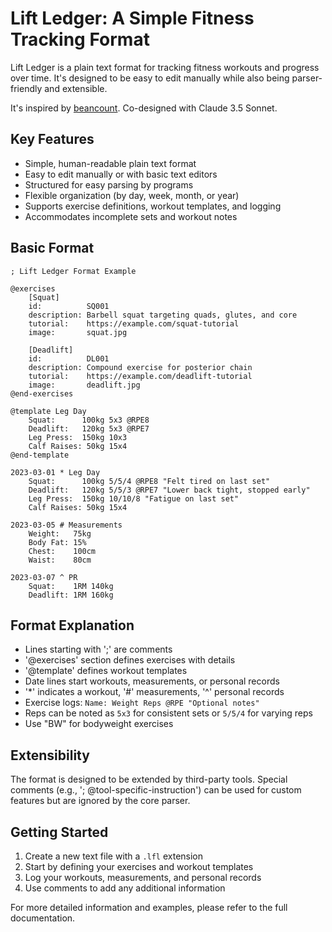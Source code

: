 # Lift Ledger: A Simple Fitness Tracking Format

Lift Ledger is a plain text format for tracking fitness workouts and progress over time. It's designed to be easy to edit manually while also being parser-friendly and extensible.

It's inspired by [beancount](https://github.com/beancount/beancount). Co-designed with Claude 3.5 Sonnet.

## Key Features

- Simple, human-readable plain text format
- Easy to edit manually or with basic text editors
- Structured for easy parsing by programs
- Flexible organization (by day, week, month, or year)
- Supports exercise definitions, workout templates, and logging
- Accommodates incomplete sets and workout notes

## Basic Format

```
; Lift Ledger Format Example

@exercises
    [Squat]
    id:          SQ001
    description: Barbell squat targeting quads, glutes, and core
    tutorial:    https://example.com/squat-tutorial
    image:       squat.jpg

    [Deadlift]
    id:          DL001
    description: Compound exercise for posterior chain
    tutorial:    https://example.com/deadlift-tutorial
    image:       deadlift.jpg
@end-exercises

@template Leg Day
    Squat:      100kg 5x3 @RPE8
    Deadlift:   120kg 5x3 @RPE7
    Leg Press:  150kg 10x3
    Calf Raises: 50kg 15x4
@end-template

2023-03-01 * Leg Day
    Squat:      100kg 5/5/4 @RPE8 "Felt tired on last set"
    Deadlift:   120kg 5/5/3 @RPE7 "Lower back tight, stopped early"
    Leg Press:  150kg 10/10/8 "Fatigue on last set"
    Calf Raises: 50kg 15x4

2023-03-05 # Measurements
    Weight:   75kg
    Body Fat: 15%
    Chest:    100cm
    Waist:    80cm

2023-03-07 ^ PR
    Squat:    1RM 140kg
    Deadlift: 1RM 160kg
```

## Format Explanation

- Lines starting with ';' are comments
- '@exercises' section defines exercises with details
- '@template' defines workout templates
- Date lines start workouts, measurements, or personal records
- '*' indicates a workout, '#' measurements, '^' personal records
- Exercise logs: `Name: Weight Reps @RPE "Optional notes"`
- Reps can be noted as `5x3` for consistent sets or `5/5/4` for varying reps
- Use "BW" for bodyweight exercises

## Extensibility

The format is designed to be extended by third-party tools. Special comments (e.g., '; @tool-specific-instruction') can be used for custom features but are ignored by the core parser.

## Getting Started

1. Create a new text file with a `.lfl` extension
2. Start by defining your exercises and workout templates
3. Log your workouts, measurements, and personal records
4. Use comments to add any additional information

For more detailed information and examples, please refer to the full documentation.

